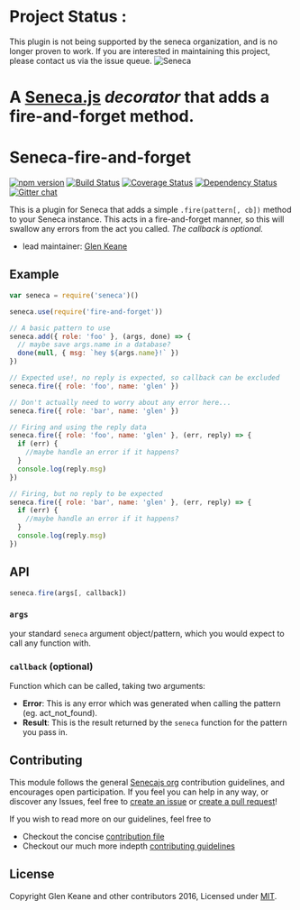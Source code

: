 # Project Status :
This plugin is not being supported by the seneca organization,  and is no longer proven to work.
If you are interested in maintaining this project, please contact us via the issue queue.
![Seneca](http://senecajs.org/files/assets/seneca-logo.png)
# A [Seneca.js][] *decorator* that adds a fire-and-forget method.

# Seneca-fire-and-forget

[![npm version][npm-badge]][npm-url]
[![Build Status][travis-badge]][travis-url]
[![Coverage Status][coverage-badge]][coverage-url]
[![Dependency Status][david-badge]][david-url]
[![Gitter chat][gitter-badge]][gitter-url]

This is a plugin for Seneca that adds a simple `.fire(pattern[, cb])` method to
your Seneca instance. This acts in a fire-and-forget manner, so this will
swallow any errors from the act you called. _The callback is optional._

 - lead maintainer: [Glen Keane][lead]

## Example
```javascript
var seneca = require('seneca')()

seneca.use(require('fire-and-forget'))

// A basic pattern to use
seneca.add({ role: 'foo' }, (args, done) => {
  // maybe save args.name in a database?
  done(null, { msg: `hey ${args.name}!` })
})

// Expected use!, no reply is expected, so callback can be excluded
seneca.fire({ role: 'foo', name: 'glen' })

// Don't actually need to worry about any error here...
seneca.fire({ role: 'bar', name: 'glen' })

// Firing and using the reply data
seneca.fire({ role: 'foo', name: 'glen' }, (err, reply) => {
  if (err) {
    //maybe handle an error if it happens?
  }
  console.log(reply.msg)
})

// Firing, but no reply to be expected
seneca.fire({ role: 'bar', name: 'glen' }, (err, reply) => {
  if (err) {
    //maybe handle an error if it happens?
  }
  console.log(reply.msg)
})

```

## API
```javascript
seneca.fire(args[, callback])
```

### `args`

your standard  `seneca` argument object/pattern, which you would expect to call any function with.

### `callback` **(optional)**

Function which can be called, taking two arguments:
  - **Error**: This is any error which was generated when calling the pattern (eg. act_not_found).
  - **Result**: This is the result returned by the `seneca` function for the pattern you pass in.

## Contributing

This module follows the general [Senecajs org][senecaOrg] contribution guidelines, and encourages open participation. If you feel you can help in any way, or discover any Issues, feel free to [create an issue][issue] or [create a pull request][pr]!

If you wish to read more on our guidelines, feel free to

  - Checkout the concise [contribution file][contrib]
  - Checkout our much more indepth [contributing guidelines][contribGuide]

## License
Copyright Glen Keane and other contributors 2016, Licensed under [MIT][].

[Seneca.js]: https://www.npmjs.com/package/seneca
[senecaOrg]: https://github.com/senecajs/
[issue]: https://github.com/senecajs/seneca-fire-and-forget/issues
[pr]:https://github.com/senecajs/seneca-fire-and-forget/pulls
[MIT]: ./LICENSE
[contrib]: ./CONTRIBUTING.md
[contribGuide]: http://senecajs.org/contribute/
[npm-badge]: https://img.shields.io/npm/v/seneca-fire-and-forget.svg
[npm-url]: https://npmjs.com/package/seneca-fire-and-forget
[travis-badge]: https://api.travis-ci.org/senecajs/seneca-fire-and-forget.svg
[travis-url]: https://travis-ci.org/senecajs/seneca-fire-and-forget
[coverage-badge]:https://coveralls.io/repos/senecajs/seneca-fire-and-forget/badge.svg?branch=master&service=github
[coverage-url]: https://coveralls.io/github/senecajs/seneca-fire-and-forget?branch=master
[david-badge]: https://david-dm.org/senecajs/seneca-fire-and-forget.svg
[david-url]: https://david-dm.org/senecajs/seneca-fire-and-forget
[gitter-badge]: https://badges.gitter.im/senecajs/seneca.svg
[gitter-url]: https://gitter.im/senecajs/seneca

[lead]: https://github.com/thekemkid

